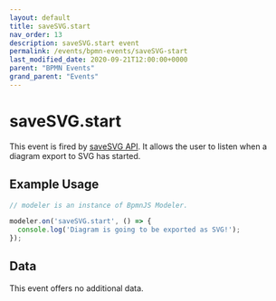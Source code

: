 ```yaml
---
layout: default
title: saveSVG.start 
nav_order: 13
description: saveSVG.start event
permalink: /events/bpmn-events/saveSVG-start
last_modified_date: 2020-09-21T12:00:00+0000
parent: "BPMN Events"
grand_parent: "Events"
---
```


# saveSVG.start

This event is fired by [saveSVG API](/general/api-reference/bpmn-js/saveSVG). It allows the user to listen when a diagram export to SVG has started.

## Example Usage

```javascript
// modeler is an instance of BpmnJS Modeler.

modeler.on('saveSVG.start', () => {
  console.log('Diagram is going to be exported as SVG!');
});
```

## Data

This event offers no additional data.

